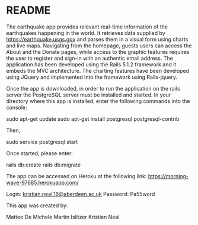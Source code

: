 # README

The earthquake app provides relevant real-time information of the earthquakes 
happening in the world. It retrieves data supplied by https://earthquake.usgs.gov
and parses them in a visual form using charts and live maps. Navigating from the
homepage, guests users can access the About and the Donate pages, while access 
to the graphic features requires the user to register and sign-in with an 
authentic email address. The application has been developed using the Rails 5.1.2 
framework and it embeds the MVC architecture. The charting features have been 
developed using JQuery and implemented into the framework using Rails-jquery.

Once the app is downloaded, in order to run the application on the rails server 
the PostgreSQL server must be installed and started. In your directory where this 
app is installed, enter the following commands into the console:

sudo apt-get update
sudo apt-get install postgresql postgresql-contrib
 
Then,

sudo service postgresql start

Once started, please enter:

rails db:create
rails db:migrate

The app can be accessed on Heroku at the following link:
https://morning-wave-97685.herokuapp.com/

Login: kristian.neal.16@aberdeen.ac.uk
Password: Pa55word

This app was created by:

Matteo De Michele
Martin Islitzer
Kristian Neal



